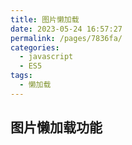 ```yaml
---
title: 图片懒加载
date: 2023-05-24 16:57:27
permalink: /pages/7836fa/
categories:
  - javascript
  - ES5
tags:
  - 懒加载
---
```


## 图片懒加载功能
